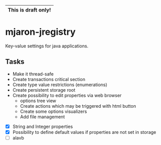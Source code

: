 

|This is draft only!|
|---|

# mjaron-jregistry

Key-value settings for java applications.

## Tasks

* Make it thread-safe
* Create transactions critical section
* Create type value restrictions (enumerations) 
* Create persistent storage root
* Create possibility to edit properties via web browser
    * options tree view
    * Create actions which may be triggered with html button
    * Create some options visualizers
    * Add file management
* [x] String and Integer properties
* [x] Possibility to define default values if properties are not set in storage
* [ ] alavb